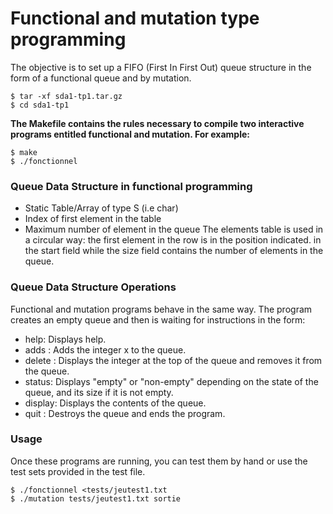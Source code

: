 # Functional and mutation type programming

The objective is to set up a FIFO (First In First Out) queue structure in the form of a functional queue and by mutation.

```
$ tar -xf sda1-tp1.tar.gz
$ cd sda1-tp1
```

__The Makefile contains the rules necessary to compile two interactive programs entitled functional
and mutation. For example:__

```
$ make
$ ./fonctionnel
```

### Queue Data Structure in functional programming
- Static Table/Array of type S (i.e char) 
- Index of first element in the table
- Maximum number of element in the queue
The elements table is used in a circular way: the first element in the row is in the position indicated.
in the start field while the size field contains the number of elements in the queue.

### Queue Data Structure Operations
Functional and mutation programs behave in the same way. The program creates an empty queue and then
is waiting for instructions in the form:
- help: Displays help.
- adds <x> : Adds the integer x to the queue.
- delete : Displays the integer at the top of the queue and removes it from the queue.
- status: Displays "empty" or "non-empty" depending on the state of the queue, and its size if it is not empty.
- display: Displays the contents of the queue.
- quit : Destroys the queue and ends the program.


### Usage
Once these programs are running, you can test them by hand or use the test sets provided in the test file.

```
$ ./fonctionnel <tests/jeutest1.txt
$ ./mutation tests/jeutest1.txt sortie
```


